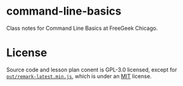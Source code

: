 # command-line-basics
Class notes for Command Line Basics at FreeGeek Chicago.

# License
Source code and lesson plan conent is GPL-3.0 licensed, except for [`out/remark-latest.min.js`](https://github.com/woodrad/command-line-basics/out/remark-latest.min.js), which is under an [MIT](https://github.com/gnab/remark/blob/develop/LICENSE) license.
